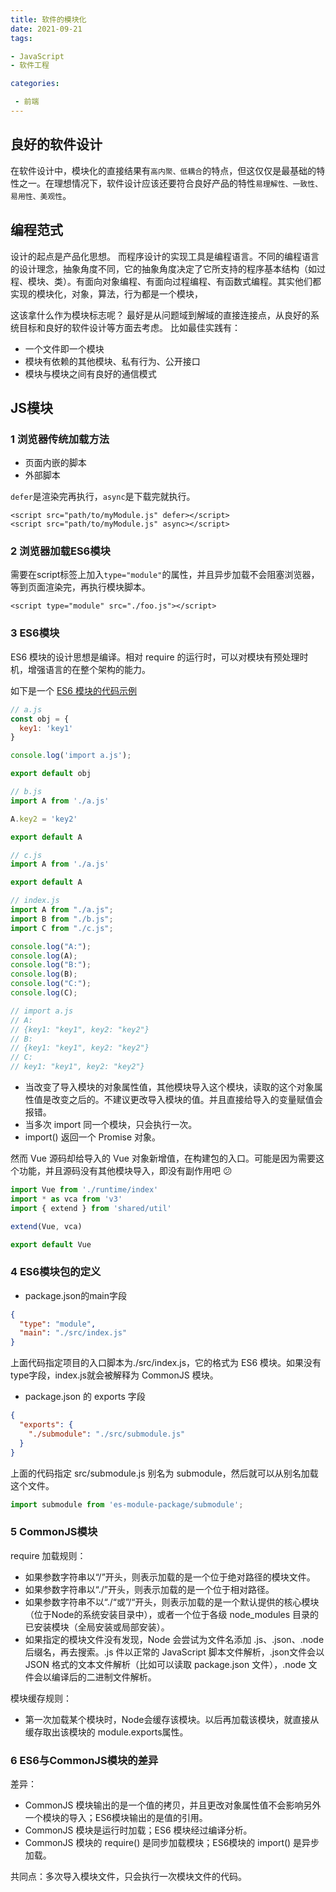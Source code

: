 ```yaml
---
title: 软件的模块化
date: 2021-09-21
tags: 

- JavaScript
- 软件工程

categories:

 - 前端
---
```


## 良好的软件设计

在软件设计中，模块化的直接结果有`高内聚、低耦合`的特点，但这仅仅是最基础的特性之一。在理想情况下，软件设计应该还要符合良好产品的特性`易理解性、一致性、易用性、美观性`。

## 编程范式

设计的起点是产品化思想。
而程序设计的实现工具是编程语言。不同的编程语言的设计理念，抽象角度不同，它的抽象角度决定了它所支持的程序基本结构（如过程、模块、类）。有面向对象编程、有面向过程编程、有函数式编程。其实他们都实现的模块化，对象，算法，行为都是一个模块，

这该拿什么作为模块标志呢？
最好是从问题域到解域的直接连接点，从良好的系统目标和良好的软件设计等方面去考虑。
比如最佳实践有：

* 一个文件即一个模块
* 模块有依赖的其他模块、私有行为、公开接口
* 模块与模块之间有良好的通信模式



## JS模块

### 1 浏览器传统加载方法
* 页面内嵌的脚本
* 外部脚本

`defer`是渲染完再执行，`async`是下载完就执行。

```
<script src="path/to/myModule.js" defer></script>
<script src="path/to/myModule.js" async></script>
```

### 2 浏览器加载ES6模块
需要在script标签上加入`type="module"`的属性，并且异步加载不会阻塞浏览器，等到页面渲染完，再执行模块脚本。
```
<script type="module" src="./foo.js"></script>
```


### 3 ES6模块
ES6 模块的设计思想是编译。相对 require 的运行时，可以对模块有预处理时机，增强语言的在整个架构的能力。

如下是一个 [ES6 模块的代码示例](https://codesandbox.io/s/module-test-3wxl4c)

```js
// a.js
const obj = {
  key1: 'key1'
}

console.log('import a.js');

export default obj

// b.js
import A from './a.js'

A.key2 = 'key2'

export default A

// c.js
import A from './a.js'

export default A

// index.js
import A from "./a.js";
import B from "./b.js";
import C from "./c.js";

console.log("A:");
console.log(A);
console.log("B:");
console.log(B);
console.log("C:");
console.log(C);

// import a.js 
// A:
// {key1: "key1", key2: "key2"}
// B:
// {key1: "key1", key2: "key2"}
// C:
// key1: "key1", key2: "key2"}
```

- 当改变了导入模块的对象属性值，其他模块导入这个模块，读取的这个对象属性值是改变之后的。不建议更改导入模块的值。并且直接给导入的变量赋值会报错。
- 当多次 import 同一个模块，只会执行一次。
- import() 返回一个 Promise 对象。

然而 Vue 源码却给导入的 Vue 对象新增值，在构建包的入口。可能是因为需要这个功能，并且源码没有其他模块导入，即没有副作用吧 :confused:

```js
import Vue from './runtime/index'
import * as vca from 'v3'
import { extend } from 'shared/util'

extend(Vue, vca)

export default Vue
```

### 4 ES6模块包的定义

* package.json的main字段
```json
{
  "type": "module",
  "main": "./src/index.js"
}
```

上面代码指定项目的入口脚本为./src/index.js，它的格式为 ES6 模块。如果没有type字段，index.js就会被解释为 CommonJS 模块。

* package.json 的 exports 字段
```json
{
  "exports": {
    "./submodule": "./src/submodule.js"
  }
}
```
上面的代码指定 src/submodule.js 别名为 submodule，然后就可以从别名加载这个文件。
```js
import submodule from 'es-module-package/submodule';
```

### 5 CommonJS模块
require 加载规则：
*  如果参数字符串以“/”开头，则表示加载的是一个位于绝对路径的模块文件。
*  如果参数字符串以“./”开头，则表示加载的是一个位于相对路径。
* 如果参数字符串不以“./“或”/“开头，则表示加载的是一个默认提供的核心模块（位于Node的系统安装目录中），或者一个位于各级 node_modules 目录的已安装模块（全局安装或局部安装）。
* 如果指定的模块文件没有发现，Node 会尝试为文件名添加 .js、.json、.node 后缀名，再去搜索。.js 件以正常的 JavaScript 脚本文件解析，.json文件会以 JSON 格式的文本文件解析（比如可以读取 package.json 文件），.node 文件会以编译后的二进制文件解析。

模块缓存规则：
* 第一次加载某个模块时，Node会缓存该模块。以后再加载该模块，就直接从缓存取出该模块的 module.exports属性。

### 6 ES6与CommonJS模块的差异

差异：

* CommonJS 模块输出的是一个值的拷贝，并且更改对象属性值不会影响另外一个模块的导入；ES6模块输出的是值的引用。
* CommonJS 模块是运行时加载；ES6 模块经过编译分析。
* CommonJS 模块的 require() 是同步加载模块；ES6模块的 import() 是异步加载。

共同点：多次导入模块文件，只会执行一次模块文件的代码。
